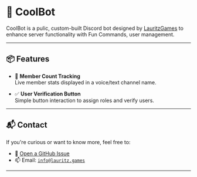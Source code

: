 # 🤖 CoolBot

CoolBot is a pulic, custom-built Discord bot designed by [LauritzGames](https://lauritz.games) to enhance server functionality with Fun Commands, user management.

---

## 📦 Features

- 👥 **Member Count Tracking**  
  Live member stats displayed in a voice/text channel name.

- ✅ **User Verification Button**  
  Simple button interaction to assign roles and verify users.

---

## 📬 Contact

If you're curious or want to know more, feel free to:

- 🐙 [Open a GitHub Issue](https://github.com/lauritzgames/CoolBot/issues)
- 📫 Email: [`info@lauritz.games`](mailto:info@lauritz.games)

---
